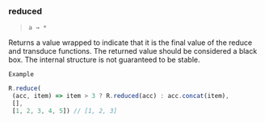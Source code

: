 ### reduced

> ```a → *```

Returns a value wrapped to indicate that it is the final value of the reduce and transduce functions. The returned value should be considered a black box. The internal structure is not guaranteed to be stable.

`Example`

```js
R.reduce(
 (acc, item) => item > 3 ? R.reduced(acc) : acc.concat(item),
 [],
 [1, 2, 3, 4, 5]) // [1, 2, 3]
```